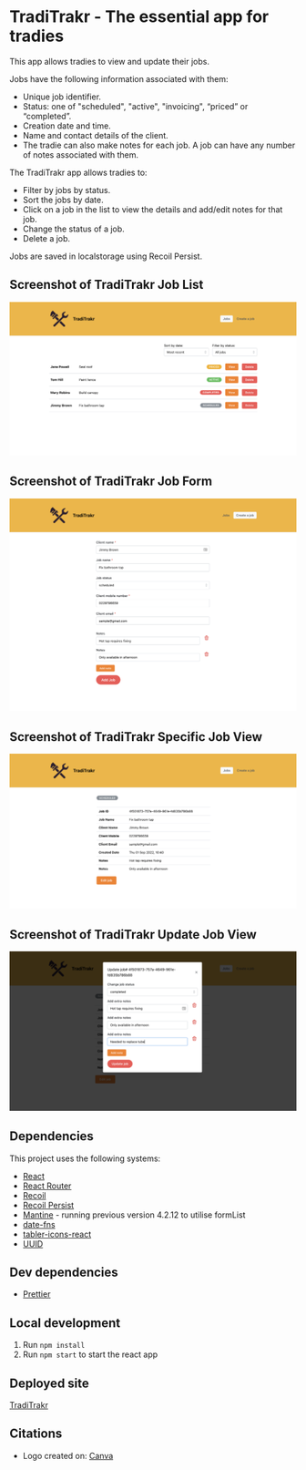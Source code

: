 # TradiTrakr - The essential app for tradies

This app allows tradies to view and update their jobs.

Jobs have the following information associated with them:

- Unique job identifier.
- Status: one of "scheduled", "active", "invoicing", “priced” or “completed”.
- Creation date and time.
- Name and contact details of the client.
- The tradie can also make notes for each job. A job can have any number of notes associated with them.

The TradiTrakr app allows tradies to:

- Filter by jobs by status.
- Sort the jobs by date.
- Click on a job in the list to view the details and add/edit notes for that job.
- Change the status of a job.
- Delete a job.

Jobs are saved in localstorage using Recoil Persist.

## Screenshot of TradiTrakr Job List

![Screenshot of TradiTrakr Job List](traditrakr-joblist.png)

## Screenshot of TradiTrakr Job Form

![Screenshot of TradiTrakr Job Form](traditrakr-jobform.png)

## Screenshot of TradiTrakr Specific Job View

![Screenshot of TradiTrakr Specific Job View](traditrakr-jobview.png)

## Screenshot of TradiTrakr Update Job View

![Screenshot of TradiTrakr Update Job View](traditrakr-updatejob.png)

## Dependencies

This project uses the following systems:

- [React](https://github.com/facebook/react)
- [React Router](https://reactrouter.com/docs/en/v6)
- [Recoil](https://recoiljs.org/)
- [Recoil Persist](https://github.com/polemius/recoil-persist)
- [Mantine](https://mantine.dev/) - running previous version 4.2.12 to utilise formList
- [date-fns](https://date-fns.org/)
- [tabler-icons-react](https://tabler-icons-react.vercel.app/)
- [UUID](https://github.com/uuidjs/uuid)

## Dev dependencies

- [Prettier](https://prettier.io/)

## Local development

1. Run `npm install`
2. Run `npm start` to start the react app

## Deployed site

[TradiTrakr](https://traditrakr.netlify.app/)

## Citations

- Logo created on: [Canva](https://www.canva.com/)
